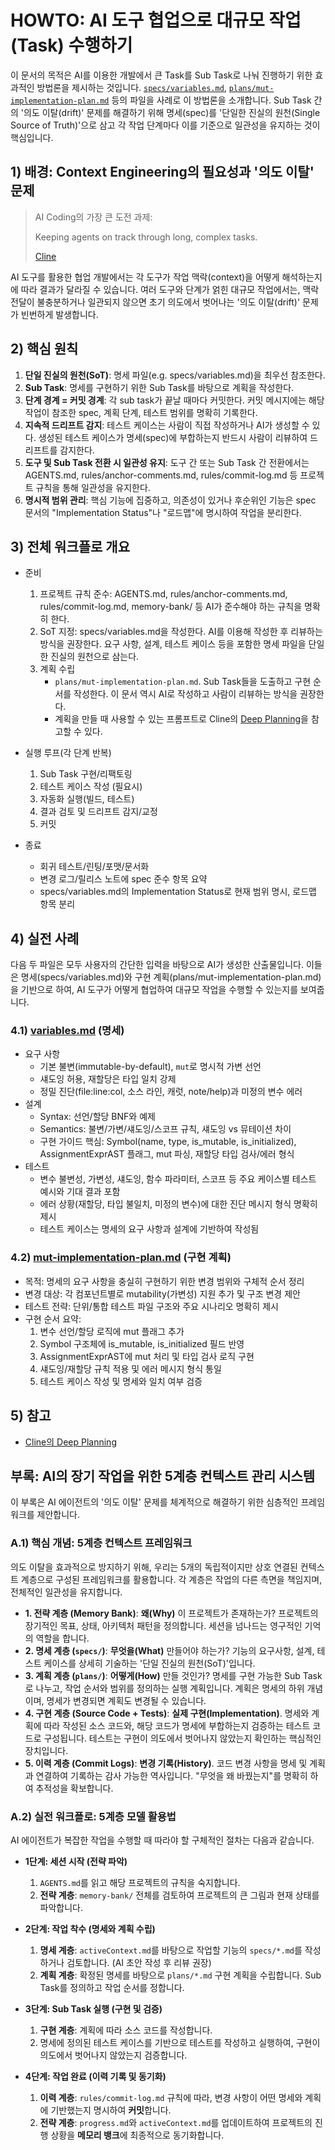 # HOWTO: AI 도구 협업으로 대규모 작업(Task) 수행하기

이 문서의 목적은 AI를 이용한 개발에서 큰 Task를 Sub Task로 나눠 진행하기 위한 효과적인 방법론을 제시하는 것입니다. [`specs/variables.md`](specs/variables.md), [`plans/mut-implementation-plan.md`](plans/mut-implementation-plan.md) 등의 파일을 사례로 이 방법론을 소개합니다. Sub Task 간의 '의도 이탈(drift)' 문제를 해결하기 위해 명세(spec)를 '단일한 진실의 원천(Single Source of Truth)'으로 삼고 각 작업 단계마다 이를 기준으로 일관성을 유지하는 것이 핵심입니다.

## 1) 배경: Context Engineering의 필요성과 '의도 이탈' 문제

> AI Coding의 가장 큰 도전 과제:
>
> Keeping agents on track through long, complex tasks. 
>
> [Cline](https://www.linkedin.com/posts/clinebot_cline-v325-is-live-addressing-the-biggest-ugcPost-7362148463586783232-NT_x?utm_source=share&utm_medium=member_desktop&rcm=ACoAAAEzDxcBAW1X5QEW8rSPInqKRgAXWRGOYfk)

AI 도구를 활용한 협업 개발에서는 각 도구가 작업 맥락(context)을 어떻게 해석하는지에 따라 결과가 달라질 수 있습니다. 여러 도구와 단계가 얽힌 대규모 작업에서는, 맥락 전달이 불충분하거나 일관되지 않으면 초기 의도에서 벗어나는 '의도 이탈(drift)' 문제가 빈번하게 발생합니다. 


## 2) 핵심 원칙

1.  **단일 진실의 원천(SoT)**: 명세 파일(e.g. specs/variables.md)을 최우선 참조한다.
2.  **Sub Task**: 명세를 구현하기 위한 Sub Task를 바탕으로 계획을 작성한다.
3.  **단계 경계 = 커밋 경계**: 각 sub task가 끝날 때마다 커밋한다. 커밋 메시지에는 해당 작업이 참조한 spec, 계획 단계, 테스트 범위를 명확히 기록한다.
5.  **지속적 드리프트 감지**: 테스트 케이스는 사람이 직접 작성하거나 AI가 생성할 수 있다. 생성된 테스트 케이스가 명세(spec)에 부합하는지 반드시 사람이 리뷰하여 드리프트를 감지한다.
6.  **도구 및 Sub Task 전환 시 일관성 유지**: 도구 간 또는 Sub Task 간 전환에서는 AGENTS.md, rules/anchor-comments.md, rules/commit-log.md 등 프로젝트 규칙을 통해 일관성을 유지한다.
8.  **명시적 범위 관리**: 핵심 기능에 집중하고, 의존성이 있거나 후순위인 기능은 spec 문서의 "Implementation Status"나 "로드맵"에 명시하여 작업을 분리한다.


## 3) 전체 워크플로 개요

* 준비
  1. 프로젝트 규칙 준수: AGENTS.md, rules/anchor-comments.md, rules/commit-log.md, memory-bank/ 등 AI가 준수해야 하는 규칙을 명확히 한다. 
  2. SoT 지정: specs/variables.md을 작성한다. AI를 이용해 작성한 후 리뷰하는 방식을 권장한다. 요구 사항, 설계, 테스트 케이스 등을 포함한 명세 파일을 단일한 진실의 원천으로 삼는다.
  3. 계획 수립
     - `plans/mut-implementation-plan.md`. Sub Task들을 도출하고 구현 순서를 작성한다. 이 문서 역시 AI로 작성하고 사람이 리뷰하는 방식을 권장한다.
     - 계획을 만들 때 사용할 수 있는 프롬프트로 Cline의 [Deep Planning](https://github.com/cline/cline/blob/main/docs/features/slash-commands/deep-planning.mdx)을 참고할 수 있다.
* 실행 루프(각 단계 반복)
  1. Sub Task 구현/리팩토링
  2. 테스트 케이스 작성 (필요시)
  3. 자동화 실행(빌드, 테스트)
  4. 결과 검토 및 드리프트 감지/교정
  5. 커밋

* 종료
  - 회귀 테스트/린팅/포맷/문서화
  - 변경 로그/릴리스 노트에 spec 준수 항목 요약
  - specs/variables.md의 Implementation Status로 현재 범위 명시, 로드맵 항목 분리


## 4) 실전 사례

다음 두 파일은 모두 사용자의 간단한 입력을 바탕으로 AI가 생성한 산출물입니다. 이들은 명세(specs/variables.md)와 구현 계획(plans/mut-implementation-plan.md)을 기반으로 하여, AI 도구가 어떻게 협업하여 대규모 작업을 수행할 수 있는지를 보여줍니다.

### 4.1) [variables.md](specs/variables.md) (명세)
  - 요구 사항
    - 기본 불변(immutable-by-default), `mut`로 명시적 가변 선언
    - 섀도잉 허용, 재할당은 타입 일치 강제
    - 정밀 진단(file:line:col, 소스 라인, 캐럿, note/help)과 미정의 변수 에러
  - 설계
    - Syntax: 선언/할당 BNF와 예제
    - Semantics: 불변/가변/섀도잉/스코프 규칙, 섀도잉 vs 뮤테이션 차이
    - 구현 가이드 핵심: Symbol(name, type, is_mutable, is_initialized), AssignmentExprAST 플래그, mut 파싱, 재할당 타입 검사/에러 형식
  - 테스트
    - 변수 불변성, 가변성, 섀도잉, 함수 파라미터, 스코프 등 주요 케이스별 테스트 예시와 기대 결과 포함
    - 에러 상황(재할당, 타입 불일치, 미정의 변수)에 대한 진단 메시지 형식 명확히 제시
    - 테스트 케이스는 명세의 요구 사항과 설계에 기반하여 작성됨

### 4.2) [mut-implementation-plan.md](plans/mut-implementation-plan.md) (구현 계획)
  - 목적: 명세의 요구 사항을 충실히 구현하기 위한 변경 범위와 구체적 순서 정리
  - 변경 대상: 각 컴포넌트별로 mutability(가변성) 지원 추가 및 구조 변경 제안
  - 테스트 전략: 단위/통합 테스트 파일 구조와 주요 시나리오 명확히 제시
  - 구현 순서 요약:
    1. 변수 선언/할당 로직에 mut 플래그 추가
    2. Symbol 구조체에 is_mutable, is_initialized 필드 반영
    3. AssignmentExprAST에 mut 처리 및 타입 검사 로직 구현
    4. 섀도잉/재할당 규칙 적용 및 에러 메시지 형식 통일
    5. 테스트 케이스 작성 및 명세와 일치 여부 검증


## 5) 참고

* [Cline의 Deep Planning](https://docs.cline.bot/features/slash-commands/deep-planning)


## 부록: AI의 장기 작업을 위한 5계층 컨텍스트 관리 시스템

이 부록은 AI 에이전트의 '의도 이탈' 문제를 체계적으로 해결하기 위한 심층적인 프레임워크를 제안합니다.

### A.1) 핵심 개념: 5계층 컨텍스트 프레임워크

의도 이탈을 효과적으로 방지하기 위해, 우리는 5개의 독립적이지만 상호 연결된 컨텍스트 계층으로 구성된 프레임워크를 활용합니다. 각 계층은 작업의 다른 측면을 책임지며, 전체적인 일관성을 유지합니다.

*   **1. 전략 계층 (Memory Bank)**: **왜(Why)** 이 프로젝트가 존재하는가? 프로젝트의 장기적인 목표, 상태, 아키텍처 패턴을 정의합니다. 세션을 넘나드는 영구적인 기억의 역할을 합니다.
*   **2. 명세 계층 (`specs/`)**: **무엇을(What)** 만들어야 하는가? 기능의 요구사항, 설계, 테스트 케이스를 상세히 기술하는 '단일 진실의 원천(SoT)'입니다.
*   **3. 계획 계층 (`plans/`)**: **어떻게(How)** 만들 것인가? 명세를 구현 가능한 Sub Task로 나누고, 작업 순서와 범위를 정의하는 실행 계획입니다. 계획은 명세의 하위 개념이며, 명세가 변경되면 계획도 변경될 수 있습니다.
*   **4. 구현 계층 (Source Code + Tests)**: **실제 구현(Implementation)**. 명세와 계획에 따라 작성된 소스 코드와, 해당 코드가 명세에 부합하는지 검증하는 테스트 코드로 구성됩니다. 테스트는 구현이 의도에서 벗어나지 않았는지 확인하는 핵심적인 장치입니다.
*   **5. 이력 계층 (Commit Logs)**: **변경 기록(History)**. 코드 변경 사항을 명세 및 계획과 연결하여 기록하는 감사 가능한 역사입니다. "무엇을 왜 바꿨는지"를 명확히 하여 추적성을 확보합니다.

### A.2) 실전 워크플로: 5계층 모델 활용법

AI 에이전트가 복잡한 작업을 수행할 때 따라야 할 구체적인 절차는 다음과 같습니다.

*   **1단계: 세션 시작 (전략 파악)**
    1.  `AGENTS.md`를 읽고 해당 프로젝트의 규칙을 숙지합니다.
    2.  **전략 계층**: `memory-bank/` 전체를 검토하여 프로젝트의 큰 그림과 현재 상태를 파악합니다.

*   **2단계: 작업 착수 (명세와 계획 수립)**
    1.  **명세 계층**: `activeContext.md`를 바탕으로 작업할 기능의 `specs/*.md`를 작성하거나 검토합니다. (AI 초안 작성 후 리뷰 권장)
    2.  **계획 계층**: 확정된 명세를 바탕으로 `plans/*.md` 구현 계획을 수립합니다. Sub Task를 정의하고 작업 순서를 정합니다.

*   **3단계: Sub Task 실행 (구현 및 검증)**
    1.  **구현 계층**: 계획에 따라 소스 코드를 작성합니다.
    2.  명세에 정의된 테스트 케이스를 기반으로 테스트를 작성하고 실행하여, 구현이 의도에서 벗어나지 않았는지 검증합니다.

*   **4단계: 작업 완료 (이력 기록 및 동기화)**
    1.  **이력 계층**: `rules/commit-log.md` 규칙에 따라, 변경 사항이 어떤 명세와 계획에 기반했는지 명시하여 **커밋**합니다.
    2.  **전략 계층**: `progress.md`와 `activeContext.md`를 업데이트하여 프로젝트의 진행 상황을 **메모리 뱅크**에 최종적으로 동기화합니다.

